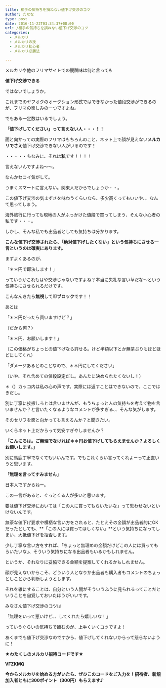 ```yaml
---
title: 相手の気持ちを損ねない値下げ交渉のコツ
author: たなな
type: post
date: 2016-11-22T03:34:37+00:00
url: /相手の気持ちを損ねない値下げ交渉のコツ
categories:
  - メルカリ
  - メルカリの技
  - メルカリ初心者
  - メルカリ必勝法

---
```

メルカリや他のフリマサイトでの醍醐味は何と言っても

**値下げ交渉できる**

ではないでしょうか。

これまでのヤフオクのオークション形式ではできなかった値段交渉ができるのが、フリマの楽しみの一つですよね。

でもある一定数はいるでしょう。

**「値下げしてください」って言えない人・・・！！**

面と向かっての実際のフリマはもちろんのこと、ネット上で顔が見えない**メルカリでさえ**値下げ交渉できない人がいるのです！

・・・・・ちなみに、それは**私**です！！！！

言えないんですよね〜〜。

なんかセコイ気がして。

うまくスマートに言えない。関東人だからでしょうか・・。

この値下げ交渉の気まずさを味わうくらいなら、多少高くってもいいや、、なんて思ってしまう。

海外旅行に行っても現地の人がふっかけた値段で買ってしまう、そんな小心者の私です・・・。

しかし、そんな私でも出品者としても気持ちは分かります。

**こんな値下げ交渉されたら、「絶対値下げしたくない」という気持ちにさせる一言というのは確実にあります。**

まずよくあるのが、

「＊＊円で即決します！」

っていうかこれもはや交渉じゃないですよね？本当に失礼な言い草だな〜という気持ちにさせられるだけです。

こんなんきたら**無視**して即**ブロック**です！！

あとは

「＊＊円だったら買いますけど？」
  
（だから何？）

「＊＊円、お願いします！」
   
（この価格がちょっとの値下げなら許せる。けど半額以下とか無茶ぶりもほどほどにしてくれ）

「ダメージあるとのことなので、＊＊円にしてください」
  
（いや、それ含めての値段設定だし。あんたに決められたくないし！）

＊（）カッコ内は私の心の声です。実際には返すことはできないので、ここではきだし。

別に丁寧に挨拶しろとは言いませんが、もうちょっと人の気持ちを考えて物を言いませんか？と言いたくなるようなコメントが多すぎる、、そんな気がします。

そのセリフを面と向かっても言えるんか？と聞きたい。

いくらネット上だからって気安すぎやしませんか？

**「こんにちは。ご無理でなければ＊＊円お値下げしてもらえませんか？よろしくお願いします。」**

別に馬鹿丁寧でなくてもいいんです。でもこれくらい言ってくれよーって正直いうと思います。

**「無理を言ってすみません」**

日本人ですからねー。

この一言があると、ぐっとくる人が多いと思います。

要は値下げ交渉においては「この人に買ってもらいたいな」って思わせないといけないんです。

無茶な値下げ要求や横柄な言い方をされると、たとえその金額が出品者的にOKだったとしても、**「この人には買ってほしくない」**という気持ちになってしまい、大抵値下げを拒否します。

少し丁寧な言い方をすれば、「ちょっと無理めの金額だけどこの人には買ってもらいたいな」、そういう気持ちになる出品者もいるかもしれません。
  
というか、それなりに妥協できる金額を提案してくれるかもしれません。

顔が見えないからこそ、どういう人となりか出品者も購入者もコメントのちょっとしことから判断しようとします。

それを雑にすることは、自分という人間がそういうふうに見られるってことだということを自覚しておいたほうがいいです。

みなさん値下げ交渉のコツは

「無理をいって悪いけど、、してくれたら嬉しいな！」

っていうぐらいの気持ちで臨むのが、上手くいくコツですよ！

あくまでも値下げ交渉なのですから、値下げしてくれないからって怒らないように！

**★わたくしのメルカリ招待コードです★**

**VFZKMQ**

**今からメルカリを始める方がいたら、ぜひこのコードをご入力を！招待者、新規加入者ともに300ポイント（300円）もらえます♪**